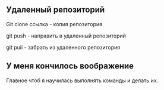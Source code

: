 ## Удаленный репозиторий

Git clone ссылка - копия репозитория

git push - направить в удаленный репозиторий

git puii - забрать из удаленного репозитория

## У меня кончилось воображение

Главное чтоб я научилась выполнять команды и делать их.
